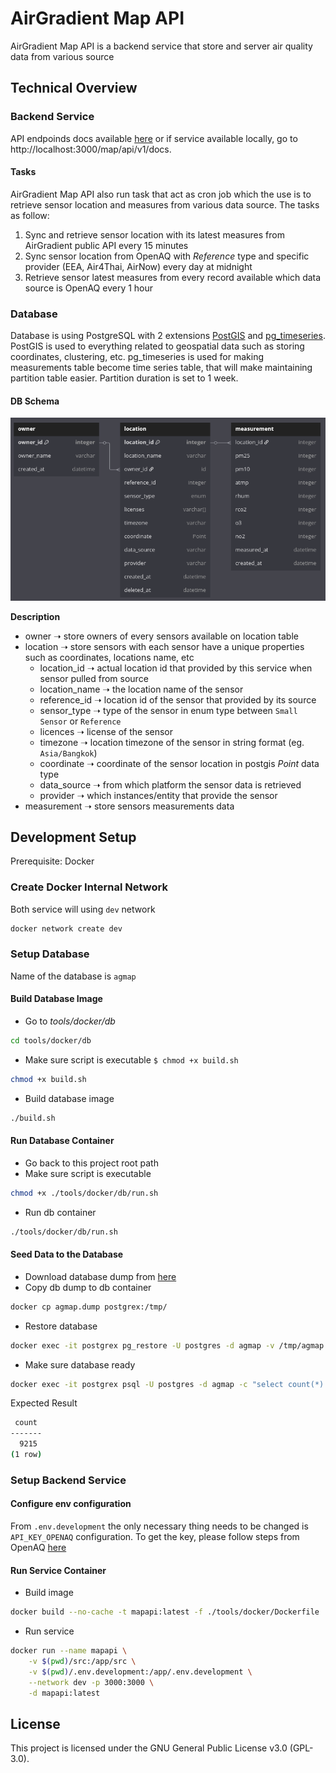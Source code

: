 # AirGradient Map API

AirGradient Map API is a backend service that store and server air quality data from various source 

## Technical Overview

### Backend Service

API endpoinds docs available [here](https://map-data-int.airgradient.com/map/api/v1/docs) or if service available locally, go to http://localhost:3000/map/api/v1/docs. 

#### Tasks

AirGradient Map API also run task that act as cron job which the use is to retrieve sensor location and measures from various data source. The tasks as follow:

1. Sync and retrieve sensor location with its latest measures from AirGradient public API every 15 minutes
2. Sync sensor location from OpenAQ with _Reference_ type and specific provider (EEA, Air4Thai, AirNow) every day at midnight 
3. Retrieve sensor latest measures from every record available which data source is OpenAQ every 1 hour 

### Database

Database is using PostgreSQL with 2 extensions [PostGIS](https://postgis.net/) and [pg_timeseries](https://github.com/tembo-io/pg_timeseries). PostGIS is used to everything related to geospatial data such as storing coordinates, clustering, etc. pg_timeseries is used for making measurements table become time series table, that will make maintaining partition table easier. Partition duration is set to 1 week.

#### DB Schema

![db schema](schema.png)

**Description**

- owner ➝ store owners of every sensors available on location table
- location ➝ store sensors with each sensor have a unique properties such as coordinates, locations name, etc 
  - location_id ➝ actual location id that provided by this service when sensor pulled from source 
  - location_name ➝ the location name of the sensor
  - reference_id ➝ location id of the sensor that provided by its source 
  - sensor_type ➝ type of the sensor in enum type between  `Small Sensor` or `Reference`
  - licences ➝ license of the sensor 
  - timezone ➝ location timezone of the sensor in string format (eg. `Asia/Bangkok`)  
  - coordinate ➝ coordinate of the sensor location in postgis _Point_ data type 
  - data_source ➝ from which platform the sensor data is retrieved 
  - provider ➝ which instances/entity that provide the sensor 
- measurement ➝ store sensors measurements data 

## Development Setup

Prerequisite: Docker

### Create Docker Internal Network

Both service will using `dev` network

```sh
docker network create dev
```

### Setup Database

Name of the database is `agmap`

#### Build Database Image

- Go to _tools/docker/db_

```bash
cd tools/docker/db
```

- Make sure script is executable `$ chmod +x build.sh`

```bash
chmod +x build.sh
```

- Build database image

```bash
./build.sh
```

#### Run Database Container

- Go back to this project root path
- Make sure script is executable

```bash
chmod +x ./tools/docker/db/run.sh
```

- Run db container 

```bash
./tools/docker/db/run.sh
```

#### Seed Data to the Database

- Download database dump from [here](https://drive.google.com/drive/folders/1DU66VaaAoA4704MBNQtk9irZ0QVrO1kO?usp=sharing)
- Copy db dump to db container

```bash
docker cp agmap.dump postgrex:/tmp/
```

- Restore database 

```bash
docker exec -it postgrex pg_restore -U postgres -d agmap -v /tmp/agmap.dump
```

- Make sure database ready

```bash
docker exec -it postgrex psql -U postgres -d agmap -c "select count(*) from location;"
```

Expected Result

``` bash
 count
-------
  9215
(1 row)
```

### Setup Backend Service

#### Configure env configuration 

From `.env.development` the only necessary thing needs to be changed is `API_KEY_OPENAQ` configuration. To get the key, please follow steps from OpenAQ [here](https://docs.openaq.org/using-the-api/api-key)

#### Run Service Container

- Build image

```sh
docker build --no-cache -t mapapi:latest -f ./tools/docker/Dockerfile .
```

- Run service

```bash
docker run --name mapapi \
    -v $(pwd)/src:/app/src \
    -v $(pwd)/.env.development:/app/.env.development \
    --network dev -p 3000:3000 \
    -d mapapi:latest
```

## License

This project is licensed under the GNU General Public License v3.0 (GPL-3.0).
